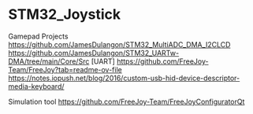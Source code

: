 # STM32_Joystick
Gamepad
Projects
https://github.com/JamesDulangon/STM32_MultiADC_DMA_I2CLCD
https://github.com/JamesDulangon/STM32_UARTw-DMA/tree/main/Core/Src [UART]
https://github.com/FreeJoy-Team/FreeJoy?tab=readme-ov-file
https://notes.iopush.net/blog/2016/custom-usb-hid-device-descriptor-media-keyboard/

Simulation tool
https://github.com/FreeJoy-Team/FreeJoyConfiguratorQt
